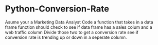 # Python-Conversion-Rate

Asume your a Marketing Data Analyst
Code a function that takes in a data frame 
function should check to see if data frame has a sales colum and a web traffic column
Divide those two to get a conversion rate
see if conversion rate is trending up or down in a seperate column.
